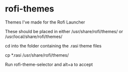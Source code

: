 # rofi-themes
Themes I've made for the Rofi Launcher

These should be placed in either /usr/share/rofi/themes/ or /usr/local/share/rofi/themes/

cd into the folder containing the .rasi theme files

cp *.rasi /usr/share/rofi/themes/

Run rofi-theme-selector and alt+a to accept

